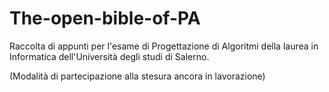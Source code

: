 # The-open-bible-of-PA
Raccolta di appunti per l'esame di Progettazione di Algoritmi della laurea in Informatica dell'Università degli studi di Salerno.

(Modalità di partecipazione alla stesura ancora in lavorazione)
